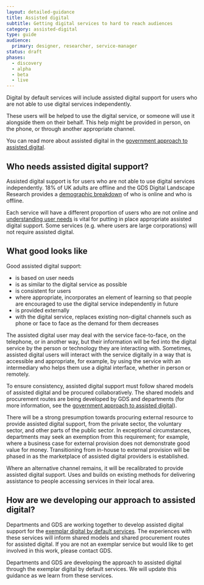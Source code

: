 ```yaml
---
layout: detailed-guidance
title: Assisted digital
subtitle: Getting digital services to hard to reach audiences
category: assisted-digital
type: guide
audience:
  primary: designer, researcher, service-manager
status: draft
phases:
  - discovery
  - alpha
  - beta
  - live
---
```


Digital by default services will include assisted digital support for users who are not able to use digital services independently.

These users will be helped to use the digital service, or someone will use it alongside them on their behalf. This help might be provided in person, on the phone, or through another appropriate channel.

You can read more about assisted digital in the [government approach to assisted digital](http://publications.cabinetoffice.gov.uk/digital/assisted/).

## Who needs assisted digital support?
Assisted digital support is for users who are not able to use digital services independently. 18% of UK adults are offline and the GDS Digital Landscape Research provides a [demographic breakdown](http://publications.cabinetoffice.gov.uk/digital/research/#fig-5) of who is online and who is offline.

Each service will have a different proportion of users who are not online and [understanding user needs](/users/user-needs.html) is vital for putting in place appropriate assisted digital support. Some services (e.g. where users are large corporations) will not require assisted digital.

## What good looks like
Good assisted digital support:

* is based on user needs
* is as similar to the digital service as possible
* is consistent for users
* where appropriate, incorporates an element of learning so that people are encouraged to use the digital service independently in future
* is provided externally
* with the digital service, replaces existing non-digital channels such as phone or face to face as the demand for them decreases

The assisted digital user may deal with the service face-to-face, on the telephone, or in another way, but their information will be fed into the digital service by the person or technology they are interacting with. Sometimes, assisted digital users will interact with the service digitally in a way that is accessible and appropriate, for example, by using the service with an intermediary who helps them use a digital interface, whether in person or remotely.

To ensure consistency, assisted digital support must follow shared models of assisted digital and be procured collaboratively. The shared models and procurement routes are being developed by GDS and departments (for more information, see the [government approach to assisted digital](http://publications.cabinetoffice.gov.uk/digital/assisted/)).

There will be a strong presumption towards procuring external resource to provide assisted digital support, from the private sector, the voluntary sector, and other parts of the public sector. In exceptional circumstances, departments may seek an exemption from this requirement; for example, where a business case for external provision does not demonstrate good value for money. Transitioning from in-house to external provision will be phased in as the marketplace of assisted digital providers is established.

Where an alternative channel remains, it will be recalibrated to provide assisted digital support.
Uses and builds on existing methods for delivering assistance to people accessing services in their local area.

## How are we developing our approach to assisted digital?
Departments and GDS are working together to develop assisted digital support for the [exemplar digital by default services](http://publications.cabinetoffice.gov.uk/digital/strategy/#action-05). The experiences with these services will inform shared models and shared procurement routes for assisted digital. If you are not an exemplar service but would like to get involved in this work, please contact GDS.

Departments and GDS are developing the approach to assisted digital through the exemplar digital by default services. We will update this guidance as we learn from these services.
